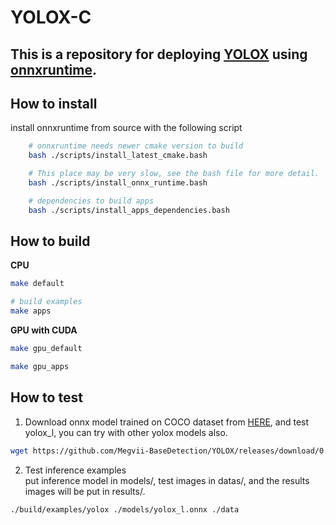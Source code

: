 # YOLOX-C
## This is a repository for deploying [YOLOX](https://github.com/Megvii-BaseDetection/YOLOX) using [onnxruntime](https://github.com/microsoft/onnxruntime).

## How to install 
install onnxruntime from source with the following script
```bash
    # onnxruntime needs newer cmake version to build
    bash ./scripts/install_latest_cmake.bash

    # This place may be very slow, see the bash file for more detail.
    bash ./scripts/install_onnx_runtime.bash

    # dependencies to build apps
    bash ./scripts/install_apps_dependencies.bash
```

## How to build
**CPU**
```bash
make default

# build examples
make apps
```
**GPU with CUDA**
```bash
make gpu_default

make gpu_apps
```

## How to test
1. Download onnx model trained on COCO dataset from [HERE](https://github.com/Megvii-BaseDetection/YOLOX/tree/main/demo/ONNXRuntime), and test yolox_l, you can try with other yolox models also.

```bash
wget https://github.com/Megvii-BaseDetection/YOLOX/releases/download/0.1.1rc0/yolox_l.onnx -O ./data/yolox_l.onnx
```

2. Test inference examples  
put inference model in models/, test images in datas/, and the results images will be put in results/.
```bash
./build/examples/yolox ./models/yolox_l.onnx ./data
```